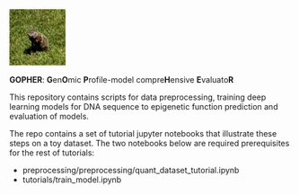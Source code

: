 
<img src="./crop_gh.png" width="100" height='100'>

**GOPHER**: **G**en**O**mic **P**rofile-model compre**H**ensive **E**valuato**R**

This repository contains scripts for data preprocessing, training deep learning models for DNA sequence to epigenetic function prediction and evaluation of models.

The repo contains a set of tutorial jupyter notebooks that illustrate these steps on a toy dataset. The two notebooks below are required prerequisites for the rest of tutorials:
- preprocessing/preprocessing/quant_dataset_tutorial.ipynb 
- tutorials/train_model.ipynb

